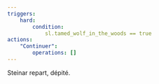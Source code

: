 ```yaml
---
triggers:
    hard:
        condition:
            sl.tamed_wolf_in_the_woods == true
actions:
    "Continuer":
        operations: []
---
```


Steinar repart, dépité.
